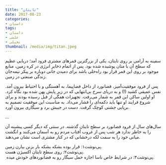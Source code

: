 ```yaml
---
title: "تایتان"
date: 2017-08-23
categories:
- داستان
tags:
- داستان
- علمی
- تخیلی
thumbnail: /media/img/titan.jpeg
---
```


سفینه به آرامی بر روی تایتان، یکی از بزرگترین قمرهای مشتری فرود آمد؛ دریایی عظیم که سطح آن با متان پوشیده شده بود. پس از اتمام ذخایر انرژی در کره زمین، منابع موجود بر روی این قمر قرار بود راه‌حلی باشد برای دمیدن جانی دوباره بر پیکر نیمه‌جان زندگی صنعتی در زمین.

پس از فرود موفقیت‌آمیز، فضانورد از داخل فضاپیما، به آهستگی و با احتیاط بیرون آمد. نفس عمیقی کشید (!) و به دریای سرخ بی‌انتهایی که در زیر پایش پهن شده بود نگاه کرد. او اولین ساکن این قمر به شمار می‌رفت. تجهیزات همگی از قبل رسیده بودند و برای شروع فرایند او تنها باید دکمه‌ای را فشار می‌داد. به مناسبت این موفقیت تصمیم به برپایی جشنی کوچک گرفت. دست در جیبش برد و سیگاری بیرون آورد.

…

سال‌های سال از فرود فضانورد بر سطح تایتان گذشته. در سنتی که دیگر کسی پیشینه آن را به خاطر ندارد هر شب پس از غروب آفتاب مردم رو به آسمان می‌کنند و انگشت میانی خود را به سمت لکه درخشانی که در کنار مشتری است نشان می‌دهند.

پی‌نوشت۱: قرار بوده بشکه بشکه بار بزنن بیارن زمین.  
پی‌نوشت۲: روی سطح تایتان اکسیژن هست.  
ٖ پی‌نوشت۳: در شرایط خاص ناسا اجازه حمل سیگار رو به فضانوردهای خودش میده.
